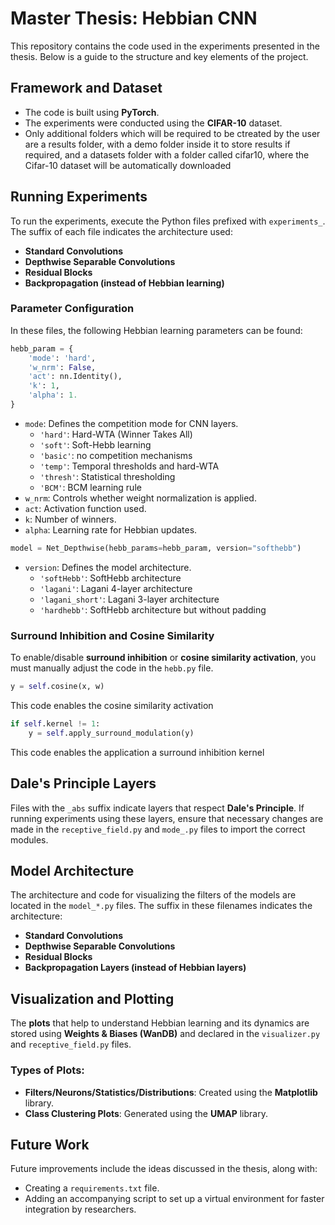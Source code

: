 # Master Thesis: Hebbian CNN

This repository contains the code used in the experiments presented in the thesis. Below is a guide to the structure and key elements of the project.

## Framework and Dataset

- The code is built using **PyTorch**.
- The experiments were conducted using the **CIFAR-10** dataset.
- Only additional folders which will be required to be ctreated by the user are a results folder, with a demo folder inside it to store results if required, and a datasets folder with a folder called cifar10, where the Cifar-10 dataset will be automatically downloaded
## Running Experiments

To run the experiments, execute the Python files prefixed with `experiments_`. The suffix of each file indicates the architecture used:
- **Standard Convolutions**
- **Depthwise Separable Convolutions**
- **Residual Blocks**
- **Backpropagation (instead of Hebbian learning)**

### Parameter Configuration

In these files, the following Hebbian learning parameters can be found:

```python
hebb_param = {
    'mode': 'hard', 
    'w_nrm': False, 
    'act': nn.Identity(), 
    'k': 1, 
    'alpha': 1.
}
```

- `mode`: Defines the competition mode for CNN layers.
  - `'hard'`: Hard-WTA (Winner Takes All)
  - `'soft'`: Soft-Hebb learning
  - `'basic'`: no competition mechanisms
  - `'temp'`: Temporal thresholds and hard-WTA
  - `'thresh'`: Statistical thresholding
  - `'BCM'`: BCM learning rule
- `w_nrm`: Controls whether weight normalization is applied.
- `act`: Activation function used.
- `k`: Number of winners.
- `alpha`: Learning rate for Hebbian updates.


```python
model = Net_Depthwise(hebb_params=hebb_param, version="softhebb")
```
- `version`: Defines the model architecture.
  - `'softHebb'`: SoftHebb architecture
  - `'lagani'`: Lagani 4-layer architecture
  - `'lagani_short'`: Lagani 3-layer architecture
  - `'hardhebb'`: SoftHebb architecture but without padding
### Surround Inhibition and Cosine Similarity

To enable/disable **surround inhibition** or **cosine similarity activation**, you must manually adjust the code in the `hebb.py` file.
```python
y = self.cosine(x, w)
```
This code enables the cosine similarity activation
```python
if self.kernel != 1:
    y = self.apply_surround_modulation(y)
```

This code enables the application a surround inhibition kernel

## Dale's Principle Layers

Files with the `_abs` suffix indicate layers that respect **Dale's Principle**. If running experiments using these layers, ensure that necessary changes are made in the `receptive_field.py` and `mode_.py` files to import the correct modules.

## Model Architecture

The architecture and code for visualizing the filters of the models are located in the `model_*.py` files. The suffix in these filenames indicates the architecture:
- **Standard Convolutions**
- **Depthwise Separable Convolutions**
- **Residual Blocks**
- **Backpropagation Layers (instead of Hebbian layers)**

## Visualization and Plotting

The **plots** that help to understand Hebbian learning and its dynamics are stored using **Weights & Biases (WanDB)** and declared in the `visualizer.py` and `receptive_field.py` files.

### Types of Plots:
- **Filters/Neurons/Statistics/Distributions**: Created using the **Matplotlib** library.
- **Class Clustering Plots**: Generated using the **UMAP** library.

## Future Work

Future improvements include the ideas discussed in the thesis, along with:
- Creating a `requirements.txt` file.
- Adding an accompanying script to set up a virtual environment for faster integration by researchers.
